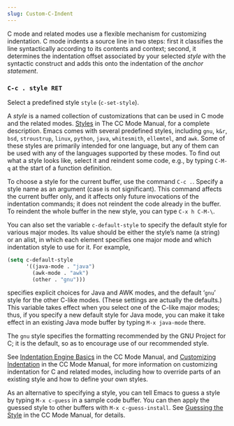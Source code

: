 ```yaml
---
slug: Custom-C-Indent
---
```


C mode and related modes use a flexible mechanism for customizing indentation. C mode indents a source line in two steps: first it classifies the line syntactically according to its contents and context; second, it determines the indentation offset associated by your selected *style* with the syntactic construct and adds this onto the indentation of the *anchor statement*.

### `C-c . style RET`

Select a predefined style `style` (`c-set-style`).

A *style* is a named collection of customizations that can be used in C mode and the related modes. [Styles](https://www.gnu.org/software/emacs/manual/html_mono/ccmode.html#Styles) in The CC Mode Manual, for a complete description. Emacs comes with several predefined styles, including `gnu`, `k&r`, `bsd`, `stroustrup`, `linux`, `python`, `java`, `whitesmith`, `ellemtel`, and `awk`. Some of these styles are primarily intended for one language, but any of them can be used with any of the languages supported by these modes. To find out what a style looks like, select it and reindent some code, e.g., by typing `C-M-q` at the start of a function definition.

To choose a style for the current buffer, use the command `C-c .`<!-- /@w -->. Specify a style name as an argument (case is not significant). This command affects the current buffer only, and it affects only future invocations of the indentation commands; it does not reindent the code already in the buffer. To reindent the whole buffer in the new style, you can type `C-x h C-M-\`.

You can also set the variable `c-default-style` to specify the default style for various major modes. Its value should be either the style’s name (a string) or an alist, in which each element specifies one major mode and which indentation style to use for it. For example,

```lisp
(setq c-default-style
      '((java-mode . "java")
        (awk-mode . "awk")
        (other . "gnu")))
```

specifies explicit choices for Java and AWK modes, and the default ‘`gnu`’ style for the other C-like modes. (These settings are actually the defaults.) This variable takes effect when you select one of the C-like major modes; thus, if you specify a new default style for Java mode, you can make it take effect in an existing Java mode buffer by typing `M-x java-mode` there.

The `gnu` style specifies the formatting recommended by the GNU Project for C; it is the default, so as to encourage use of our recommended style.

See [Indentation Engine Basics](https://www.gnu.org/software/emacs/manual/html_mono/ccmode.html#Indentation-Engine-Basics) in the CC Mode Manual, and [Customizing Indentation](https://www.gnu.org/software/emacs/manual/html_mono/ccmode.html#Customizing-Indentation) in the CC Mode Manual, for more information on customizing indentation for C and related modes, including how to override parts of an existing style and how to define your own styles.

As an alternative to specifying a style, you can tell Emacs to guess a style by typing `M-x c-guess` in a sample code buffer. You can then apply the guessed style to other buffers with `M-x c-guess-install`. See [Guessing the Style](https://www.gnu.org/software/emacs/manual/html_mono/ccmode.html#Guessing-the-Style) in the CC Mode Manual, for details.
